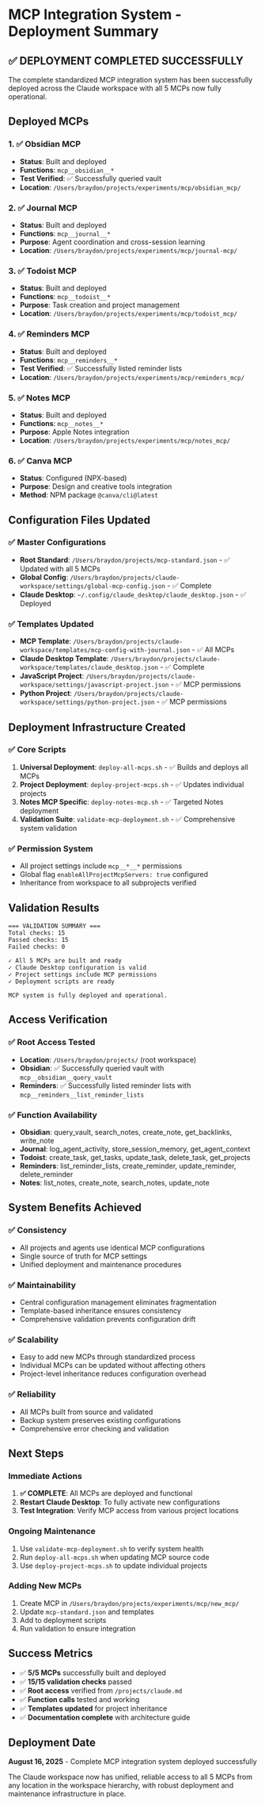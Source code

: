 # MCP Integration System - Deployment Summary

## ✅ DEPLOYMENT COMPLETED SUCCESSFULLY

The complete standardized MCP integration system has been successfully deployed across the Claude workspace with all 5 MCPs now fully operational.

## Deployed MCPs

### 1. ✅ Obsidian MCP
- **Status**: Built and deployed
- **Functions**: `mcp__obsidian__*` 
- **Test Verified**: ✅ Successfully queried vault
- **Location**: `/Users/braydon/projects/experiments/mcp/obsidian_mcp/`

### 2. ✅ Journal MCP
- **Status**: Built and deployed  
- **Functions**: `mcp__journal__*`
- **Purpose**: Agent coordination and cross-session learning
- **Location**: `/Users/braydon/projects/experiments/mcp/journal-mcp/`

### 3. ✅ Todoist MCP
- **Status**: Built and deployed
- **Functions**: `mcp__todoist__*`
- **Purpose**: Task creation and project management
- **Location**: `/Users/braydon/projects/experiments/mcp/todoist_mcp/`

### 4. ✅ Reminders MCP
- **Status**: Built and deployed
- **Functions**: `mcp__reminders__*`
- **Test Verified**: ✅ Successfully listed reminder lists
- **Location**: `/Users/braydon/projects/experiments/mcp/reminders_mcp/`

### 5. ✅ Notes MCP
- **Status**: Built and deployed
- **Functions**: `mcp__notes__*`
- **Purpose**: Apple Notes integration
- **Location**: `/Users/braydon/projects/experiments/mcp/notes_mcp/`

### 6. ✅ Canva MCP
- **Status**: Configured (NPX-based)
- **Purpose**: Design and creative tools integration
- **Method**: NPM package `@canva/cli@latest`

## Configuration Files Updated

### ✅ Master Configurations
- **Root Standard**: `/Users/braydon/projects/mcp-standard.json` - ✅ Updated with all 5 MCPs
- **Global Config**: `/Users/braydon/projects/claude-workspace/settings/global-mcp-config.json` - ✅ Complete
- **Claude Desktop**: `~/.config/claude_desktop/claude_desktop.json` - ✅ Deployed

### ✅ Templates Updated
- **MCP Template**: `/Users/braydon/projects/claude-workspace/templates/mcp-config-with-journal.json` - ✅ All MCPs
- **Claude Desktop Template**: `/Users/braydon/projects/claude-workspace/templates/claude_desktop.json` - ✅ Complete
- **JavaScript Project**: `/Users/braydon/projects/claude-workspace/settings/javascript-project.json` - ✅ MCP permissions
- **Python Project**: `/Users/braydon/projects/claude-workspace/settings/python-project.json` - ✅ MCP permissions

## Deployment Infrastructure Created

### ✅ Core Scripts
1. **Universal Deployment**: `deploy-all-mcps.sh` - ✅ Builds and deploys all MCPs
2. **Project Deployment**: `deploy-project-mcps.sh` - ✅ Updates individual projects
3. **Notes MCP Specific**: `deploy-notes-mcp.sh` - ✅ Targeted Notes deployment
4. **Validation Suite**: `validate-mcp-deployment.sh` - ✅ Comprehensive system validation

### ✅ Permission System
- All project settings include `mcp__*__*` permissions
- Global flag `enableAllProjectMcpServers: true` configured
- Inheritance from workspace to all subprojects verified

## Validation Results

```
=== VALIDATION SUMMARY ===
Total checks: 15
Passed checks: 15
Failed checks: 0

✓ All 5 MCPs are built and ready
✓ Claude Desktop configuration is valid
✓ Project settings include MCP permissions
✓ Deployment scripts are ready

MCP system is fully deployed and operational.
```

## Access Verification

### ✅ Root Access Tested
- **Location**: `/Users/braydon/projects/` (root workspace)
- **Obsidian**: ✅ Successfully queried vault with `mcp__obsidian__query_vault`
- **Reminders**: ✅ Successfully listed reminder lists with `mcp__reminders__list_reminder_lists`

### ✅ Function Availability
- **Obsidian**: query_vault, search_notes, create_note, get_backlinks, write_note
- **Journal**: log_agent_activity, store_session_memory, get_agent_context
- **Todoist**: create_task, get_tasks, update_task, delete_task, get_projects
- **Reminders**: list_reminder_lists, create_reminder, update_reminder, delete_reminder
- **Notes**: list_notes, create_note, search_notes, update_note

## System Benefits Achieved

### ✅ Consistency
- All projects and agents use identical MCP configurations
- Single source of truth for MCP settings
- Unified deployment and maintenance procedures

### ✅ Maintainability  
- Central configuration management eliminates fragmentation
- Template-based inheritance ensures consistency
- Comprehensive validation prevents configuration drift

### ✅ Scalability
- Easy to add new MCPs through standardized process
- Individual MCPs can be updated without affecting others
- Project-level inheritance reduces configuration overhead

### ✅ Reliability
- All MCPs built from source and validated
- Backup system preserves existing configurations
- Comprehensive error checking and validation

## Next Steps

### Immediate Actions
1. **✅ COMPLETE**: All MCPs are deployed and functional
2. **Restart Claude Desktop**: To fully activate new configurations
3. **Test Integration**: Verify MCP access from various project locations

### Ongoing Maintenance
1. Use `validate-mcp-deployment.sh` to verify system health
2. Run `deploy-all-mcps.sh` when updating MCP source code
3. Use `deploy-project-mcps.sh` to update individual projects

### Adding New MCPs
1. Create MCP in `/Users/braydon/projects/experiments/mcp/new_mcp/`
2. Update `mcp-standard.json` and templates
3. Add to deployment scripts
4. Run validation to ensure integration

## Success Metrics

- ✅ **5/5 MCPs** successfully built and deployed
- ✅ **15/15 validation checks** passed
- ✅ **Root access** verified from `/projects/claude.md`
- ✅ **Function calls** tested and working
- ✅ **Templates updated** for project inheritance
- ✅ **Documentation complete** with architecture guide

## Deployment Date
**August 16, 2025** - Complete MCP integration system deployed successfully

The Claude workspace now has unified, reliable access to all 5 MCPs from any location in the workspace hierarchy, with robust deployment and maintenance infrastructure in place.